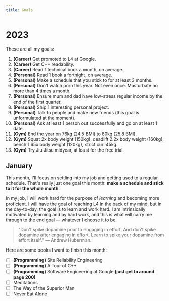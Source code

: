 ```yaml
---
title: Goals
---
```


# 2023
These are all my goals:
1. **(Career)** Get promoted to L4 at Google.
2. **(Career)** Get C++ readability.
3. **(Career)** Read 1 technical book a month, on average.
5. **(Personal)** Read 1 book a fortnight, on average.
6. **(Personal)** Make a schedule that you stick to for at least 3 months.
6. **(Personal)** Don't watch porn this year. Not even once. Masturbate no more than 4 times a month.
9. **(Personal)** Ensure mum and dad have low-stress regular income by the end of the first quarter.
4. **(Personal)** Ship 1 interesting personal project.
7. **(Personal)** Talk to people and make new friends (this goal is unformulated at the moment).
8. **(Personal)** Ask at least 1 person out successfully and go on at least 1 date.
10. **(Gym)** End the year on 76kg (24.5 BMI) to 80kg (25.8 BMI).
11. **(Gym)** Squat 2x body weight (150kg), deadlift 2.2x body weight (160kg), bench 1.65x body weight (120kg), strict curl 45kg.
12. **(Gym)** Try Jiu Jitsu midyear, at least for the free trial.

## January
This month, I'll focus on settling into my job and getting used to a regular schedule. That's really just one goal this month: **make a schedule and stick to it for the whole month**.

In my job, I will work hard for the purpose of *learning* and becoming more proficient. I will have the goal of reaching L4 in the back of my mind, but in the day-to-day, the goal is to learn and work hard. I am intrinsically motivated by learning and by hard work, and this is what will carry me through to the end goal — whatever I choose it to be.

> "Don't spike dopamine prior to engaging in effort. And don't spike dopamine after engaging in effort. Learn to spike your dopamine from effort itself." — Andrew Huberman.

Here are some books I want to finish this month:
- [ ] **(Programming)** Site Reliability Engineering
- [ ] **(Programming)** A Tour of C++
- [ ] **(Programming)** Software Engineering at Google **(just get to around page 200)**
- [ ] Meditations
- [ ] The Way of the Superior Man
- [ ] Never Eat Alone
